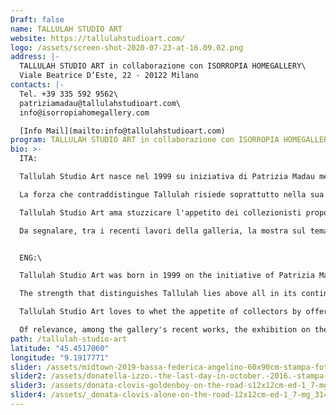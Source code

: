```yaml
---
Draft: false
name: TALLULAH STUDIO ART
website: https://tallulahstudioart.com/
logo: /assets/screen-shot-2020-07-23-at-16.09.02.png
address: |-
  TALLULAH STUDIO ART in collaborazione con ISORROPIA HOMEGALLERY\
  Viale Beatrice D’Este, 22 - 20122 Milano
contacts: |-
  Tel. +39 335 592 9562\
  patriziamadau@tallulahstudioart.com\
  info@isorropiahomegallery.com

  [Info Mail](mailto:info@tallulahstudioart.com)
program: TALLULAH STUDIO ART in collaborazione con ISORROPIA HOMEGALLERY
bio: >-
  ITA:

  Tallulah Studio Art nasce nel 1999 su iniziativa di Patrizia Madau mente creativa, consulente di arte, design e fotografia. Da sempre alla ricerca di giovani talenti emergenti, dedica attenzione alle proposte delle nuove generazioni, promuovendo forma e materia nel design e nell’arte contemporanea.

  La forza che contraddistingue Tallulah risiede soprattutto nella sua continua evoluzione estetica e nella capacità di esprimere sempre e concretamente i risultati di una ricerca costante, rispettando le diversità in ogni loro espressione.

  Tallulah Studio Art ama stuzzicare l'appetito dei collezionisti proponendo opere di indiscussa creatività e valenza artistica e si impegna inoltre a facilitare i primi passi dei nuovi acquirenti nel mondo dell'arte.

  Da segnalare, tra i recenti lavori della galleria, la mostra sul tema “Change - The Imaginative cells ” a supporto della comunità LGBT in collaborazione con Arcus Pride Art Milano - per Clifford Chance. Tallulah Studio collabora con giovani artisti presenti nel recente panorama internazionale come Donatella Izzo, Federico Unia, Donata Clovis, Federica Angelino, Patrick Corrado,, Riccardo Bonfadini, Floris Andrea, Ian Gamache, Fabio Roncato, Andrea Milano, Maria Giovanna Morelli, Donata Clovis, Daria Dziecielewska Mc Douglas, Jono Nussbaum, Jordi Suñé Ferrús, Furio Agiman, Claudio Magrassi, Michele Ardito, Mauro Vettore, Giampiero Gasparini. 


  ENG:\

  Tallulah Studio Art was born in 1999 on the initiative of Patrizia Madau creative mind, consultant on art, design and photography. Always looking for emerging young talents, it pays attention to the proposals of the new generations, promoting forms and materials in design and contemporary art.

  The strength that distinguishes Tallulah lies above all in its continuous aesthetic evolution and in the ability to always and concretely express the results of constant research, respecting the diversity in all its expressions.

  Tallulah Studio Art loves to whet the appetite of collectors by offering works of undisputed creativity and artistic value and it is also committed to facilitating the first steps of new buyers in the world of art.

  Of relevance, among the gallery's recent works, the exhibition on the theme "Change - The Imaginative cells" in support of the LGBT community in collaboration with Arcus Pride Art Milan - for Clifford Chance. Tallulah Studio collaborates with young artists present in the recent international panorama such as Donatella Izzo, Federico Unia, Donata Clovis, Federica Angelino, Patrick Corrado ,, Riccardo Bonfadini, Floris Andrea, Ian Gamache, Fabio Roncato, Andrea Milano, Maria Giovanna Morelli, Donata Clovis, Daria Dziecielewska Mc Douglas, Jono Nussbaum, Jordi Suñé Ferrús, Furio Agiman, Claudio Magrassi, Michele Ardito, Mauro Vettore, Giampiero Gasparini.
path: /tallulah-studio-art
latitude: "45.4517060"
longitude: "9.1917771"
slider: /assets/midtown-2019-bassa-federica-angelino-60x90cm-stampa-fotografica-baryta-ed-2_10-copia-3.jpeg
slider2: /assets/donatella-izzo.-the-last-day-in-october.-2016.-stampa-giclèe-su-carta-100-cotone-cm45x60-ed.-2_10-copia.jpeg
slider3: /assets/donata-clovis-goldenboy-on-the-road-s12x12cm-ed-1_7-mg_3149-simg_8689-copia.jpeg
slider4: /assets/_donata-clovis-alone-on-the-road-12x12cm-ed-1_7-mg_3149-mg_4573-copia.jpeg
---
```

